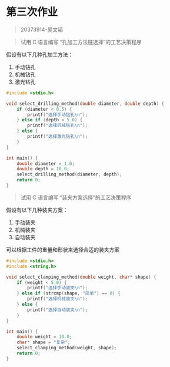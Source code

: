 # 第三次作业

>   20373914-吴文韬



> 试用 C 语言编写 “孔加工方法链选择”的工艺决策程序

假设有以下几种孔加工方法：

1. 手动钻孔
2. 机械钻孔
3. 激光钻孔

```c
#include <stdio.h>

void select_drilling_method(double diameter, double depth) {
    if (diameter < 0.5) {
        printf("选择手动钻孔\n");
    } else if (depth < 5.0) {
        printf("选择机械钻孔\n");
    } else {
        printf("选择激光钻孔\n");
    }
}

int main() {
    double diameter = 1.0;
    double depth = 10.0;
    select_drilling_method(diameter, depth);
    return 0;
}
```

> 试用 C 语言编写 “装夹方案选择”的工艺决策程序

假设有以下几种装夹方案：

1. 手动装夹
2. 机械装夹
3. 自动装夹

可以根据工件的重量和形状来选择合适的装夹方案

```c
#include <stdio.h>
#include <string.h>

void select_clamping_method(double weight, char* shape) {
    if (weight < 5.0) {
        printf("选择手动装夹\n");
    } else if (strcmp(shape, "简单") == 0) {
        printf("选择机械装夹\n");
    } else {
        printf("选择自动装夹\n");
    }
}

int main() {
    double weight = 10.0;
    char* shape = "复杂";
    select_clamping_method(weight, shape);
    return 0;
}
```
